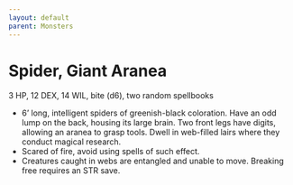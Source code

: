 ```yaml
---
layout: default
parent: Monsters
---
```

# Spider, Giant Aranea

3 HP, 12 DEX, 14 WIL, bite (d6), two random spellbooks

-   6’ long, intelligent spiders of greenish-black coloration. Have an
    odd lump on the back, housing its large brain. Two front legs have
    digits, allowing an aranea to grasp tools. Dwell in web-filled lairs
    where they conduct magical research.
-   Scared of fire, avoid using spells of such effect.
-   Creatures caught in webs are entangled and unable to move. Breaking
    free requires an STR save.

